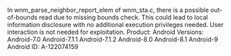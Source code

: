 In wnm_parse_neighbor_report_elem of wnm_sta.c, there is a possible out-of-bounds read due to missing bounds check. This could lead to local information disclosure with no additional execution privileges needed. User interaction is not needed for exploitation. Product: Android Versions: Android-7.0 Android-7.1.1 Android-7.1.2 Android-8.0 Android-8.1 Android-9 Android ID: A-122074159